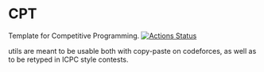 # CPT
Template for Competitive Programming. [![Actions Status](https://github.com/PonderKoKo/CPT/workflows/verify/badge.svg)](https://github.com/PonderKoKo/CPT/actions)

utils are meant to be usable both with copy-paste on codeforces, as well as to be retyped in ICPC style contests.
